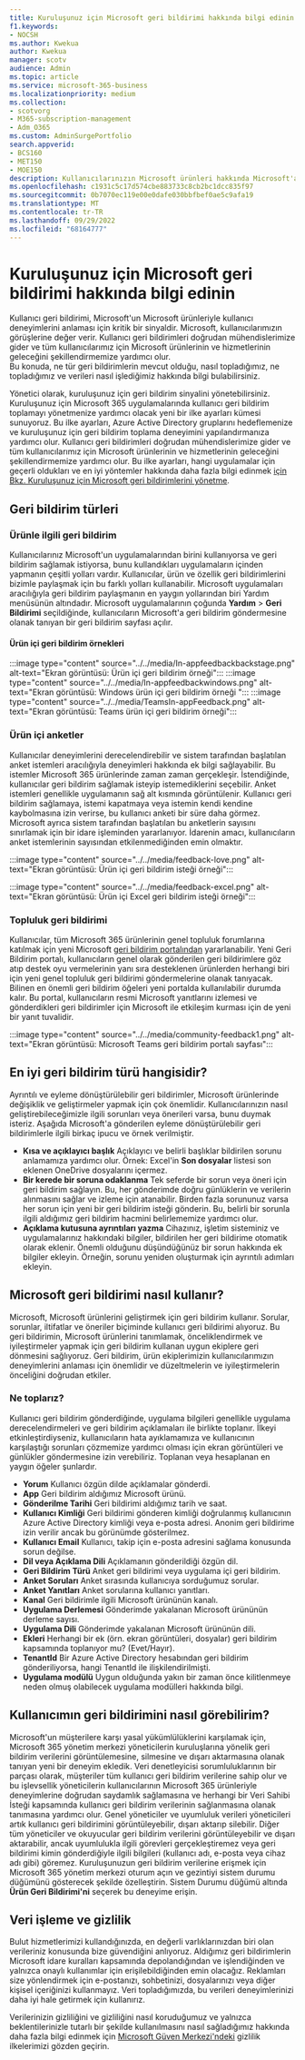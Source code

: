 ```yaml
---
title: Kuruluşunuz için Microsoft geri bildirimi hakkında bilgi edinin
f1.keywords:
- NOCSH
ms.author: Kwekua
author: Kwekua
manager: scotv
audience: Admin
ms.topic: article
ms.service: microsoft-365-business
ms.localizationpriority: medium
ms.collection:
- scotvorg
- M365-subscription-management
- Adm_O365
ms.custom: AdminSurgePortfolio
search.appverid:
- BCS160
- MET150
- MOE150
description: Kullanıcılarınızın Microsoft ürünleri hakkında Microsoft'a gönderebileceği geri bildirimler hakkında bilgi edinin.
ms.openlocfilehash: c1931c5c17d574cbe883733c8cb2bc1dcc835f97
ms.sourcegitcommit: 0b7070ec119e00e0dafe030bbfbef0ae5c9afa19
ms.translationtype: MT
ms.contentlocale: tr-TR
ms.lasthandoff: 09/29/2022
ms.locfileid: "68164777"
---
```

# <a name="learn-about-microsoft-feedback-for-your-organization"></a>Kuruluşunuz için Microsoft geri bildirimi hakkında bilgi edinin

Kullanıcı geri bildirimi, Microsoft'un Microsoft ürünleriyle kullanıcı deneyimlerini anlaması için kritik bir sinyaldir. Microsoft, kullanıcılarımızın görüşlerine değer verir. Kullanıcı geri bildirimleri doğrudan mühendislerimize gider ve tüm kullanıcılarımız için Microsoft ürünlerinin ve hizmetlerinin geleceğini şekillendirmemize yardımcı olur.  
Bu konuda, ne tür geri bildirimlerin mevcut olduğu, nasıl topladığımız, ne topladığımız ve verileri nasıl işlediğimiz hakkında bilgi bulabilirsiniz.

Yönetici olarak, kuruluşunuz için geri bildirim sinyalini yönetebilirsiniz. Kuruluşunuz için Microsoft 365 uygulamalarında kullanıcı geri bildirim toplamayı yönetmenize yardımcı olacak yeni bir ilke ayarları kümesi sunuyoruz. Bu ilke ayarları, Azure Active Directory gruplarını hedeflemenize ve kuruluşunuz için geri bildirim toplama deneyimini yapılandırmanıza yardımcı olur. Kullanıcı geri bildirimleri doğrudan mühendislerimize gider ve tüm kullanıcılarımız için Microsoft ürünlerinin ve hizmetlerinin geleceğini şekillendirmemize yardımcı olur. Bu ilke ayarları, hangi uygulamalar için geçerli oldukları ve en iyi yöntemler hakkında daha fazla bilgi edinmek [için Bkz. Kuruluşunuz için Microsoft geri bildirimlerini yönetme](../manage/manage-feedback-ms-org.md).

## <a name="feedback-types"></a>Geri bildirim türleri

### <a name="in-product-feedback"></a>Ürünle ilgili geri bildirim

Kullanıcılarınız Microsoft'un uygulamalarından birini kullanıyorsa ve geri bildirim sağlamak istiyorsa, bunu kullandıkları uygulamaların içinden yapmanın çeşitli yolları vardır. Kullanıcılar, ürün ve özellik geri bildirimlerini bizimle paylaşmak için bu farklı yolları kullanabilir. Microsoft uygulamaları aracılığıyla geri bildirim paylaşmanın en yaygın yollarından biri Yardım menüsünün altındadır. Microsoft uygulamalarının çoğunda **Yardım** > **Geri Bildirimi** seçildiğinde, kullanıcıların Microsoft'a geri bildirim göndermesine olanak tanıyan bir geri bildirim sayfası açılır.

#### <a name="in-product-feedback-examples"></a>Ürün içi geri bildirim örnekleri

:::image type="content" source="../../media/In-appfeedbackbackstage.png" alt-text="Ekran görüntüsü: Ürün içi geri bildirim örneği":::
:::image type="content" source="../../media/In-appfeedbackwindows.png" alt-text="Ekran görüntüsü: Windows ürün içi geri bildirim örneği ":::
:::image type="content" source="../../media/TeamsIn-appFeedback.png" alt-text="Ekran görüntüsü: Teams ürün içi geri bildirim örneği":::

### <a name="in-product-surveys"></a>Ürün içi anketler

Kullanıcılar deneyimlerini derecelendirebilir ve sistem tarafından başlatılan anket istemleri aracılığıyla deneyimleri hakkında ek bilgi sağlayabilir. Bu istemler Microsoft 365 ürünlerinde zaman zaman gerçekleşir. İstendiğinde, kullanıcılar geri bildirim sağlamak isteyip istemediklerini seçebilir. Anket istemleri genellikle uygulamanın sağ alt kısmında görüntülenir. Kullanıcı geri bildirim sağlamaya, istemi kapatmaya veya istemin kendi kendine kaybolmasına izin verirse, bu kullanıcı anketi bir süre daha görmez. Microsoft ayrıca sistem tarafından başlatılan bu anketlerin sayısını sınırlamak için bir idare işleminden yararlanıyor.  İdarenin amacı, kullanıcıların anket istemlerinin sayısından etkilenmediğinden emin olmaktır.

:::image type="content" source="../../media/feedback-love.png" alt-text="Ekran görüntüsü: Ürün içi geri bildirim isteği örneği":::

:::image type="content" source="../../media/feedback-excel.png" alt-text="Ekran görüntüsü: Ürün içi Excel geri bildirim isteği örneği":::

### <a name="community-feedback"></a>Topluluk geri bildirimi

Kullanıcılar, tüm Microsoft 365 ürünlerinin genel topluluk forumlarına katılmak için yeni Microsoft [geri bildirim portalından](https://feedbackportal.microsoft.com/feedback/) yararlanabilir. Yeni Geri Bildirim portalı, kullanıcıların genel olarak gönderilen geri bildirimlere göz atıp destek oyu vermelerinin yanı sıra desteklenen ürünlerden herhangi biri için yeni genel topluluk geri bildirimi göndermelerine olanak tanıyacak. Bilinen en önemli geri bildirim öğeleri yeni portalda kullanılabilir durumda kalır. Bu portal, kullanıcıların resmi Microsoft yanıtlarını izlemesi ve gönderdikleri geri bildirimler için Microsoft ile etkileşim kurması için de yeni bir yanıt tuvalidir.

:::image type="content" source="../../media/community-feedback1.png" alt-text="Ekran görüntüsü: Microsoft Teams geri bildirim portalı sayfası":::

## <a name="what-kind-of-feedback-is-best"></a>En iyi geri bildirim türü hangisidir?

Ayrıntılı ve eyleme dönüştürülebilir geri bildirimler, Microsoft ürünlerinde değişiklik ve geliştirmeler yapmak için çok önemlidir. Kullanıcılarınızın nasıl geliştirebileceğimizle ilgili sorunları veya önerileri varsa, bunu duymak isteriz. Aşağıda Microsoft'a gönderilen eyleme dönüştürülebilir geri bildirimlerle ilgili birkaç ipucu ve örnek verilmiştir.

- **Kısa ve açıklayıcı başlık**   Açıklayıcı ve belirli başlıklar bildirilen sorunu anlamamıza yardımcı olur. Örnek: Excel'in **Son dosyalar** listesi son eklenen OneDrive dosyalarını içermez.
- **Bir kerede bir soruna odaklanma**   Tek seferde bir sorun veya öneri için geri bildirim sağlayın. Bu, her gönderimde doğru günlüklerin ve verilerin alınmasını sağlar ve izleme için atanabilir. Birden fazla sorununuz varsa her sorun için yeni bir geri bildirim isteği gönderin. Bu, belirli bir sorunla ilgili aldığımız geri bildirim hacmini belirlememize yardımcı olur.
- **Açıklama kutusuna ayrıntıları yazma**   Cihazınız, işletim sisteminiz ve uygulamalarınız hakkındaki bilgiler, bildirilen her geri bildirime otomatik olarak eklenir. Önemli olduğunu düşündüğünüz bir sorun hakkında ek bilgiler ekleyin. Örneğin, sorunu yeniden oluşturmak için ayrıntılı adımları ekleyin.

## <a name="how-microsoft-uses-feedback"></a>Microsoft geri bildirimi nasıl kullanır?

Microsoft, Microsoft ürünlerini geliştirmek için geri bildirim kullanır. Sorular, sorunlar, iltifatlar ve öneriler biçiminde kullanıcı geri bildirimi alıyoruz. Bu geri bildirimin, Microsoft ürünlerini tanımlamak, önceliklendirmek ve iyileştirmeler yapmak için geri bildirim kullanan uygun ekiplere geri dönmesini sağlıyoruz. Geri bildirim, ürün ekiplerimizin kullanıcılarımızın deneyimlerini anlaması için önemlidir ve düzeltmelerin ve iyileştirmelerin önceliğini doğrudan etkiler.

### <a name="what-do-we-collect"></a>Ne toplarız?

Kullanıcı geri bildirim gönderdiğinde, uygulama bilgileri genellikle uygulama derecelendirmeleri ve geri bildirim açıklamaları ile birlikte toplanır.  İlkeyi etkinleştirdiyseniz, kullanıcıların hata ayıklamamıza ve kullanıcının karşılaştığı sorunları çözmemize yardımcı olması için ekran görüntüleri ve günlükler göndermesine izin verebiliriz. Toplanan veya hesaplanan en yaygın öğeler şunlardır.

- **Yorum**   Kullanıcı özgün dilde açıklamalar gönderdi.
- **App**   Geri bildirim aldığımız Microsoft ürünü.
- **Gönderilme Tarihi**   Geri bildirimi aldığımız tarih ve saat.
- **Kullanıcı Kimliği**   Geri bildirimi gönderen kimliği doğrulanmış kullanıcının Azure Active Directory kimliği veya e-posta adresi. Anonim geri bildirime izin verilir ancak bu görünümde gösterilmez.
- **Kullanıcı Email** Kullanıcı, takip için e-posta adresini sağlama konusunda sorun değilse.
- **Dil veya Açıklama Dili**   Açıklamanın gönderildiği özgün dil.
- **Geri Bildirim Türü**   Anket geri bildirimi veya uygulama içi geri bildirim.
- **Anket Soruları**   Anket sırasında kullanıcıya sorduğumuz sorular.
- **Anket Yanıtları**   Anket sorularına kullanıcı yanıtları.
- **Kanal**   Geri bildirimle ilgili Microsoft ürününün kanalı.
- **Uygulama Derlemesi**   Gönderimde yakalanan Microsoft ürününün derleme sayısı.
- **Uygulama Dili**   Gönderimde yakalanan Microsoft ürününün dili.
- **Ekleri**   Herhangi bir ek (örn. ekran görüntüleri, dosyalar) geri bildirim kapsamında toplanıyor mu? (Evet/Hayır).
- **TenantId**   Bir Azure Active Directory hesabından geri bildirim gönderiliyorsa, hangi TenantId ile ilişkilendirilmişti.
- **Uygulama modülü** Uygun olduğunda yakın bir zaman önce kilitlenmeye neden olmuş olabilecek uygulama modülleri hakkında bilgi.

## <a name="how-can-i-see-my-users-feedback"></a>Kullanıcımın geri bildirimini nasıl görebilirim?

Microsoft'un müşterilere karşı yasal yükümlülüklerini karşılamak için, Microsoft 365 yönetim merkezi yöneticilerin kuruluşlarına yönelik geri bildirim verilerini görüntülemesine, silmesine ve dışarı aktarmasına olanak tanıyan yeni bir deneyim ekledik. Veri denetleyicisi sorumluluklarının bir parçası olarak, müşteriler tüm kullanıcı geri bildirim verilerine sahip olur ve bu işlevsellik yöneticilerin kullanıcılarının Microsoft 365 ürünleriyle deneyimlerine doğrudan saydamlık sağlamasına ve herhangi bir Veri Sahibi İsteği kapsamında kullanıcı geri bildirim verilerinin sağlanmasına olanak tanımasına yardımcı olur. Genel yöneticiler ve uyumluluk verileri yöneticileri artık kullanıcı geri bildirimini görüntüleyebilir, dışarı aktarıp silebilir. Diğer tüm yöneticiler ve okuyucular geri bildirim verilerini görüntüleyebilir ve dışarı aktarabilir, ancak uyumlulukla ilgili görevleri gerçekleştiremez veya geri bildirimi kimin gönderdiğiyle ilgili bilgileri (kullanıcı adı, e-posta veya cihaz adı gibi) göremez. Kuruluşunuzun geri bildirim verilerine erişmek için Microsoft 365 yönetim merkezi oturum açın ve gezintiyi sistem durumu düğümünü gösterecek şekilde özelleştirin. Sistem Durumu düğümü altında **Ürün Geri Bildirimi'ni** seçerek bu deneyime erişin.

## <a name="data-handling-and-privacy"></a>Veri işleme ve gizlilik

Bulut hizmetlerimizi kullandığınızda, en değerli varlıklarınızdan biri olan verileriniz konusunda bize güvendiğini anlıyoruz. Aldığımız geri bildirimlerin Microsoft idare kuralları kapsamında depolandığından ve işlendiğinden ve yalnızca onaylı kullanımlar için erişilebildiğinden emin olacağız. Reklamları size yönlendirmek için e-postanızı, sohbetinizi, dosyalarınızı veya diğer kişisel içeriğinizi kullanmayız. Veri topladığımızda, bu verileri deneyimlerinizi daha iyi hale getirmek için kullanırız.

Verilerinizin gizliliğini ve gizliliğini nasıl koruduğumuz ve yalnızca beklentilerinizle tutarlı bir şekilde kullanılmasını nasıl sağladığımız hakkında daha fazla bilgi edinmek için [Microsoft Güven Merkezi'ndeki](https://www.microsoft.com/trust-center/privacy) gizlilik ilkelerimizi gözden geçirin.
